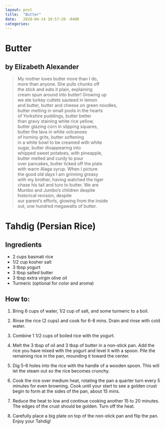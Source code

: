 ```yaml
---
layout: post
title:  "Butter"
date:   2020-04-14 10:57:20 -0400
categories:
---
```


# Butter
## by Elizabeth Alexander

> My mother loves butter more than I do,  
more than anyone. She pulls chunks off  
the stick and eats it plain, explaining  
cream spun around into butter! Growing up  
we ate turkey cutlets sauteed in lemon  
and butter, butter and cheese on green noodles,  
butter melting in small pools in the hearts  
of Yorkshire puddings, butter better  
than gravy staining white rice yellow,  
butter glazing corn in slipping squares,  
butter the lava in white volcanoes  
of hominy grits, butter softening  
in a white bowl to be creamed with white  
sugar, butter disappearing into  
whipped sweet potatoes, with pineapple,  
butter melted and curdy to pour  
over pancakes, butter licked off the plate  
with warm Alaga syrup. When I picture  
the good old days I am grinning greasy  
with my brother, having watched the tiger  
chase his tail and turn to butter. We are  
Mumbo and Jumbo’s children despite  
historical revision, despite  
our parent’s efforts, glowing from the inside  
out, one hundred megawatts of butter.


# Tahdig (Persian Rice)

## Ingredients

+ 2 cups basmati rice
+ 1/2 cup kosher salt
+ 3 tbsp yogurt
+ 3 tbsp salted butter
+ 3 tbsp extra virgin olive oil
+ Turmeric (optional for color and aroma)

## How to:

1. Bring 6 cups of water, 1/2 cup of salt, and some turmeric to a boil.

2. Rinse the rice (2 cups) and cook for 6-8 mins. Drain and rinse with cold water.

3. Combine 1 1/2 cups of boiled rice with the yogurt.

4. Melt the 3 tbsp of oil and 3 tbsp of butter in a non-stick pan. Add the rice you have mixed with the yogurt and level it with a spoon. Pile the remaining rice in the pan, mounding it toward the center.

5. Dig 5-6 holes into the rice with the handle of a wooden spoon. This will let the steam out so the rice becomes crunchy.

6. Cook the rice over medium heat, rotating the pan a quarter turn every 5 minutes for even browning. Cook until your start to see a golden crust begin to form at the sides of the pan, about 15 mins.

7. Reduce the heat to low and continue cooking another 15 to 20 minutes. The edges of the crust should be golden. Turn off the heat. 

8. Carefully place a big plate on top of the non-stick pan and flip the pan. Enjoy your Tahdig!
